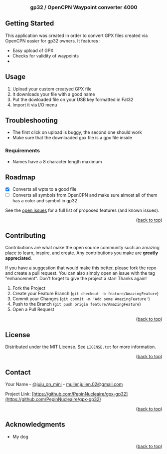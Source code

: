 <div id="top"></div>
<!--
*** Thanks for checking out the Best-README-Template. If you have a suggestion
*** that would make this better, please fork the repo and create a pull request
*** or simply open an issue with the tag "enhancement".
*** Don't forget to give the project a star!
*** Thanks again! Now go create something AMAZING! :D
-->

<!-- PROJECT SHIELDS -->
<!--
*** I'm using markdown "reference style" links for readability.
*** Reference links are enclosed in brackets [ ] instead of parentheses ( ).
*** See the bottom of this document for the declaration of the reference variables
*** for contributors-url, forks-url, etc. This is an optional, concise syntax you may use.
*** https://www.markdownguide.org/basic-syntax/#reference-style-links
-->
<!--
[![Contributors][contributors-shield]][contributors-url]
[![Forks][forks-shield]][forks-url]
[![Stargazers][stars-shield]][stars-url]
[![Issues][issues-shield]][issues-url]
[![MIT License][license-shield]][license-url]
[![LinkedIn][linkedin-shield]][linkedin-url] -->

<!-- PROJECT LOGO -->
<br />
<div align="center">

<h3 align="center">gp32 / OpenCPN Waypoint converter 4000</h3>

</div>

<!-- GETTING STARTED -->

## Getting Started

This application was created in order to convert GPX files created via OpenCPN easier for gp32 owners.
It features :

- Easy upload of GPX
- Checks for validity of waypoints
-

<!-- USAGE EXAMPLES -->

## Usage

1. Upload your custom creatyed GPX file
2. It downloads your file with a good name
3. Put the dowloaded file on your USB key formatted in Fat32
4. Import it via I/O menu

## Troubleshooting

- The first click on upload is buggy, the second one should work
- Make sure that the downloaded gpx file is a gpx file inside

### Requirements

- Names have a 8 character length maximum

<!-- ROADMAP -->

## Roadmap

- [x] Converts all wpts to a good file
- [ ] Converts all symbols from OpenCPN and make sure almost all of them has a color and symbol in gp32

See the [open issues](https://github.com/PepinNucleaire/gpx-gp32/issues) for a full list of proposed features (and known issues).

<p align="right">(<a href="#top">back to top</a>)</p>

<!-- CONTRIBUTING -->

## Contributing

Contributions are what make the open source community such an amazing place to learn, inspire, and create. Any contributions you make are **greatly appreciated**.

If you have a suggestion that would make this better, please fork the repo and create a pull request. You can also simply open an issue with the tag "enhancement".
Don't forget to give the project a star! Thanks again!

1. Fork the Project
2. Create your Feature Branch (`git checkout -b feature/AmazingFeature`)
3. Commit your Changes (`git commit -m 'Add some AmazingFeature'`)
4. Push to the Branch (`git push origin feature/AmazingFeature`)
5. Open a Pull Request

<p align="right">(<a href="#top">back to top</a>)</p>

<!-- LICENSE -->

## License

Distributed under the MIT License. See `LICENSE.txt` for more information.

<p align="right">(<a href="#top">back to top</a>)</p>

<!-- CONTACT -->

## Contact

Your Name - [@juju_on_mini](https://twitter.com/juju_on_mini) - muller.julien.02@gmail.com

Project Link: [https://github.com/PepinNucleaire/gpx-gp32](https://github.com/PepinNucleaire/gpx-gp32)

<p align="right">(<a href="#top">back to top</a>)</p>

<!-- ACKNOWLEDGMENTS -->

## Acknowledgments

- My dog

<p align="right">(<a href="#top">back to top</a>)</p>
